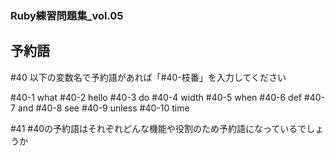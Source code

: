 ### Ruby練習問題集_vol.05

## 予約語

#40 以下の変数名で予約語があれば「#40-枝番」を入力してください

#40-1 what
#40-2 hello
#40-3 do 
#40-4 width
#40-5 when
#40-6 def
#40-7 and
#40-8 see
#40-9 unless
#40-10 time

#41 #40の予約語はそれぞれどんな機能や役割のため予約語になっているでしょうか
